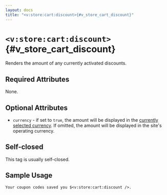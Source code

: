 ```yaml
---
layout: docs
title: "<v:store:cart:discount>{#v_store_cart_discount}"
---
```


# `<v:store:cart:discount>`{#v_store_cart_discount}

Renders the amount of any currently activated discounts.

## Required Attributes

None.

## Optional Attributes

-   `currency` - if set to `true`, the amount will be displayed in the
    [currently selected currency](#v_store_currency_select). If omitted,
    the amount will be displayed in the site's operating currency.

## Self-closed

This tag is usually self-closed.

## Sample Usage

    Your coupon codes saved you $<v:store:cart:discount />.
